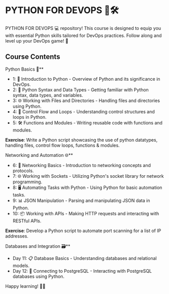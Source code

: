 # PYTHON FOR DEVOPS 🐍🛠️

PYTHON FOR DEVOPS 💻 repository! This course is designed to equip you with essential Python skills tailored for DevOps practices. Follow along and level up your DevOps game! 🚀

## Course Contents

 Python Basics 🔄**

- 1: 🔄 Introduction to Python - Overview of Python and its significance in DevOps.
- 2: 🐍 Python Syntax and Data Types - Getting familiar with Python syntax, data types, and variables.
- 3: 🌐 Working with Files and Directories - Handling files and directories using Python.
- 4: 🧠 Control Flow and Loops - Understanding control structures and loops in Python.
- 5: 🛠️ Functions and Modules - Writing reusable code with functions and modules.

**Exercise**: Write a Python script showcasing the use of python datatypes, handling files, control flow loops, functions & modules.

Networking and Automation 🌐**

- 6: 📡 Networking Basics - Introduction to networking concepts and protocols.
- 7: 🌐 Working with Sockets - Utilizing Python's socket library for network programming.
- 8: 🖥️ Automating Tasks with Python - Using Python for basic automation tasks.
- 9: 📊 JSON Manipulation - Parsing and manipulating JSON data in Python.
- 10: 📦 Working with APIs - Making HTTP requests and interacting with RESTful APIs.

**Exercise**: Develop a Python script to automate port scanning for a list of IP addresses.

Databases and Integration 🗃️**

- Day 11: 📋 Database Basics - Understanding databases and relational models.
- Day 12: 🐘 Connecting to PostgreSQL - Interacting with PostgreSQL databases using Python.

Happy learning! 🚀🐍
